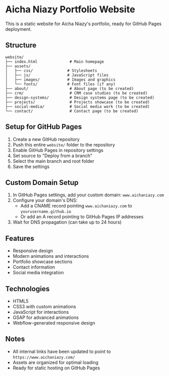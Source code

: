 # Aicha Niazy Portfolio Website

This is a static website for Aicha Niazy's portfolio, ready for GitHub Pages deployment.

## Structure

```
website/
├── index.html              # Main homepage
├── assets/
│   ├── css/               # Stylesheets
│   ├── js/                # JavaScript files
│   ├── images/            # Images and graphics
│   └── fonts/             # Font files (if any)
├── about/                  # About page (to be created)
├── crm/                    # CRM case studies (to be created)
├── design-systems/         # Design systems page (to be created)
├── projects/               # Projects showcase (to be created)
├── social-media/           # Social media work (to be created)
└── contact/                # Contact page (to be created)
```

## Setup for GitHub Pages

1. Create a new GitHub repository
2. Push this entire `website/` folder to the repository
3. Enable GitHub Pages in repository settings
4. Set source to "Deploy from a branch"
5. Select the main branch and root folder
6. Save the settings

## Custom Domain Setup

1. In GitHub Pages settings, add your custom domain: `www.aichaniazy.com`
2. Configure your domain's DNS:
   - Add a CNAME record pointing `www.aichaniazy.com` to `yourusername.github.io`
   - Or add an A record pointing to GitHub Pages IP addresses
3. Wait for DNS propagation (can take up to 24 hours)

## Features

- Responsive design
- Modern animations and interactions
- Portfolio showcase sections
- Contact information
- Social media integration

## Technologies

- HTML5
- CSS3 with custom animations
- JavaScript for interactions
- GSAP for advanced animations
- Webflow-generated responsive design

## Notes

- All internal links have been updated to point to `https://www.aichaniazy.com/`
- Assets are organized for optimal loading
- Ready for static hosting on GitHub Pages
